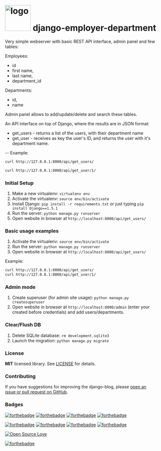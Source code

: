 <h1><img src="https://raw.githubusercontent.com/duboviy/web/master/logo.png" height=85 alt="logo" title="logo"> django-employer-department</h1>
Very simple webserver with basic REST API interface, admin panel and few tables:

Employees:
- id
- first name,
- last name,
- department_id

Departments:
- id,
- name

Admin panel allows to add/update/delete and search these tables.

An API interface on top of Django, where the results are in JSON format:
- get_users - returns a list of the users, with their department name
- get_user - receives as key the user's ID, and returns the user with it's department name.

--
Example:
```bash
curl http://127.0.0.1:8000/api/get_users/
```

```bash
curl http://127.0.0.1:8000/api/get_user/1/
```

### Initial Setup ###
1. Make a new virtualenv: ``virtualenv env``
2. Activate the virtualenv: ``source env/bin/activate``
3. Install Django: ``pip install -r requirements.txt`` or just typing ``pip install Django==1.5.1``
4. Run the server: ``python manage.py runserver``
5. Open website in browser at ``http://localhost:8000/api/get_users/``

### Basic usage examples ###
1. Activate the virtualenv: ``source env/bin/activate``
2. Run the server: ``python manage.py runserver``
3. Open website in browser at ``http://localhost:8000/api/get_users/``

Example:
```bash
curl http://127.0.0.1:8000/api/get_users/
curl http://127.0.0.1:8000/api/get_user/1/
```

### Admin mode ###
1. Create superuser (for admin site usage): ``python manage.py createsuperuser``
2. Open website in browser at ``http://localhost:8000/admin`` (enter your created before credentials) and add users/departments.

### Clear/Flush DB ###
1. Delete SQLite database: ``rm development.sqlite3``
2. Launch the migration: ``python manage.py migrate``


### License ###
**MIT** licensed library. See [LICENSE](LICENSE) for details.

### Contributing ###
If you have suggestions for improving the django-blog, please [open an issue or
pull request on GitHub](https://github.com/duboviy/web/).

### Badges ###
[![forthebadge](http://forthebadge.com/images/badges/fuck-it-ship-it.svg)](https://github.com/duboviy/web/)
[![forthebadge](http://forthebadge.com/images/badges/built-with-love.svg)](https://github.com/duboviy/web/) [![forthebadge](http://forthebadge.com/images/badges/built-by-hipsters.svg)](https://github.com/duboviy/web/) [![forthebadge](http://forthebadge.com/images/badges/built-with-swag.svg)](https://github.com/duboviy/web/)

[![forthebadge](http://forthebadge.com/images/badges/powered-by-electricity.svg)](https://github.com/duboviy/web/) [![forthebadge](http://forthebadge.com/images/badges/powered-by-oxygen.svg)](https://github.com/duboviy/web/) [![forthebadge](http://forthebadge.com/images/badges/powered-by-water.svg)](https://github.com/duboviy/web/) [![forthebadge](http://forthebadge.com/images/badges/powered-by-responsibility.svg)](https://github.com/duboviy/web/)

[![Open Source Love](https://badges.frapsoft.com/os/v1/open-source.svg?v=102)](https://github.com/ellerbrock/open-source-badge/)

[![forthebadge](http://forthebadge.com/images/badges/makes-people-smile.svg)](https://github.com/duboviy/web/)

